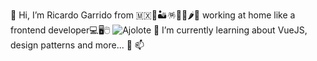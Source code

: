 👋 Hi, I’m Ricardo Garrido from 🇲🇽🌵🏜️🪅🌮🌯🌶️🥑 working at home like a frontend developer💻🖥️🖱️
![Ajolote](https://vanguardia.com.mx/binrepository/1152x768/0c60/1152d648/down-right/11604/PROI/ajolote-1_1-1131389_20220201141750.jpg)
🌱 I’m currently learning about VueJS, design patterns and more...
💞️
📫 

<!---
rych182/rych182 is a ✨ special ✨ repository because its `README.md` (this file) appears on your GitHub profile.
You can click the Preview link to take a look at your changes.
--->
